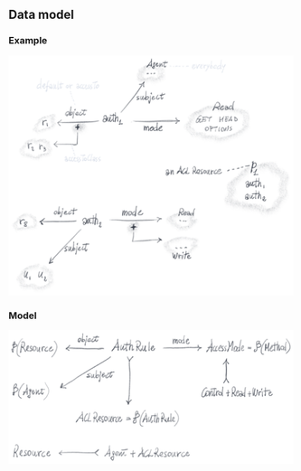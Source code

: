 Data model
----------


### Example

![example][dia.example]


### Model

![model][dia.model]




[dia.example]: ./data-model-example.png
[dia.model]: ./data-model.png
